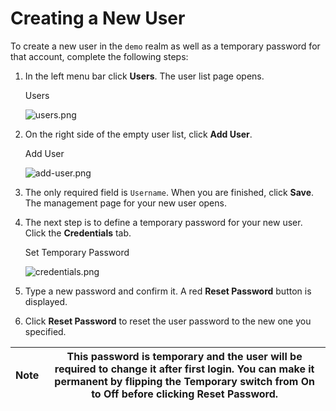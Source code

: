 # Creating a New User

To create a new user in the `demo` realm as well as a temporary password for that account, complete the following steps:

1.  In the left menu bar click **Users**. The user list page opens.

    Users

    ![users.png](https://wjw465150.gitbooks.io/keycloak-documentation/content/getting\_started/keycloak-images/users.png)
2.  On the right side of the empty user list, click **Add User**.

    Add User

    ![add-user.png](https://wjw465150.gitbooks.io/keycloak-documentation/content/getting\_started/keycloak-images/add-user.png)
3. The only required field is `Username`. When you are finished, click **Save**. The management page for your new user opens.
4.  The next step is to define a temporary password for your new user. Click the **Credentials** tab.

    Set Temporary Password

    ![credentials.png](https://wjw465150.gitbooks.io/keycloak-documentation/content/getting\_started/keycloak-images/credentials.png)
5. Type a new password and confirm it. A red **Reset Password** button is displayed.
6. Click **Reset Password** to reset the user password to the new one you specified.

| Note | This password is temporary and the user will be required to change it after first login. You can make it permanent by flipping the **Temporary** switch from **On** to **Off** before clicking **Reset Password**. |
| ---- | ------------------------------------------------------------------------------------------------------------------------------------------------------------------------------------------------------------------ |
